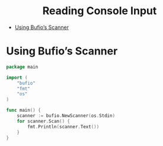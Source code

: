 <h1 align="center">Reading Console Input</h1>

- [Using Bufio’s Scanner](#using-bufios-scanner)

# Using Bufio’s Scanner

```go
package main

import (
	"bufio"
	"fmt"
	"os"
)

func main() {
	scanner := bufio.NewScanner(os.Stdin)
	for scanner.Scan() {
		fmt.Println(scanner.Text())
	}
}
```
